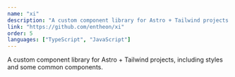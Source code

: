 ```yaml
---
name: "xi"
description: "A custom component library for Astro + Tailwind projects."
link: "https://github.com/entheon/xi"
order: 5
languages: ["TypeScript", "JavaScript"]
---
```


A custom component library for Astro + Tailwind projects, including styles and some common components.
